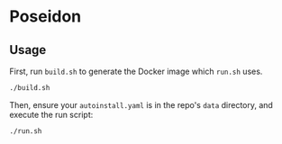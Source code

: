 # Poseidon

## Usage
First, run `build.sh` to generate the Docker image which `run.sh` uses.
```bash
./build.sh
```

Then, ensure your `autoinstall.yaml` is in the repo's `data` directory, and execute the run script:
```
./run.sh
```
